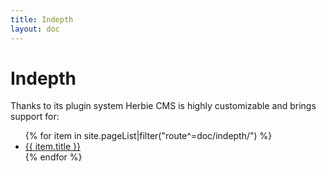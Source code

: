 ```yaml
---
title: Indepth
layout: doc
---
```


# Indepth

Thanks to its plugin system Herbie CMS is highly customizable and brings support for:

<ul>
    {% for item in site.pageList|filter("route^=doc/indepth/") %}
    <li><a href="{{ url(item.route) }}">{{ item.title }}</a></li>
    {% endfor %}
</ul>
